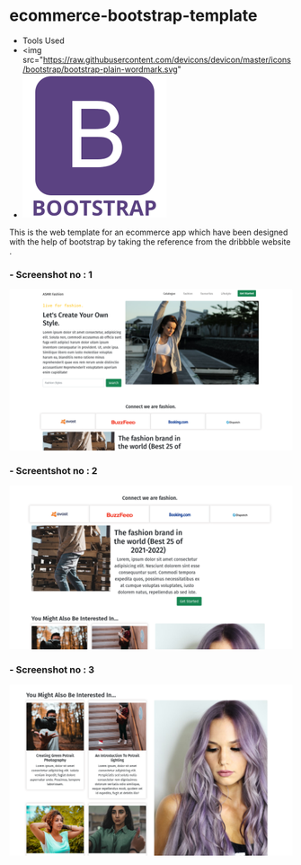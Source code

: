# ecommerce-bootstrap-template
- Tools Used 
- <img src="https://raw.githubusercontent.com/devicons/devicon/master/icons/bootstrap/bootstrap-plain-wordmark.svg"
- ![image](https://raw.githubusercontent.com/devicons/devicon/master/icons/bootstrap/bootstrap-plain-wordmark.svg)

This is the web template for an ecommerce app which have been designed with the help of bootstrap by taking the reference
from the dribbble website .

### - Screenshot no : 1

![Image](https://raw.githubusercontent.com/Sonu-Hansda/ecommerce-bootstrap-template/main/scrshot1.png)

### - Screentshot no : 2

![Image](https://raw.githubusercontent.com/Sonu-Hansda/ecommerce-bootstrap-template/main/scrshot2.png)

### - Screenshot no : 3

![Image](https://raw.githubusercontent.com/Sonu-Hansda/ecommerce-bootstrap-template/main/scrshot3.png)
